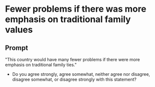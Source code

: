 # Fewer problems if there was more emphasis on traditional family values

## Prompt
"This country would have many fewer problems if there were
more emphasis on traditional family ties."
- Do you agree strongly, agree somewhat, neither agree nor
disagree, disagree somewhat, or disagree strongly with this
statement?

